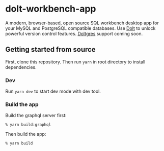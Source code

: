 # dolt-workbench-app

A modern, browser-based, open source SQL workbench desktop app for your MySQL and PostgreSQL
compatible databases. Use [Dolt](https://doltdb.com) to unlock powerful version control
features. [Doltgres](https://github.com/dolthub/doltgresql) support coming soon.

## Getting started from source

First, clone this repository. Then run `yarn` in root directory to install dependencies.

### Dev

Run `yarn dev` to start dev mode with dev tool.

### Build the app

Build the graphql server first:
```
% yarn build:graphql
```

Then build the app:
```
% yarn build
```